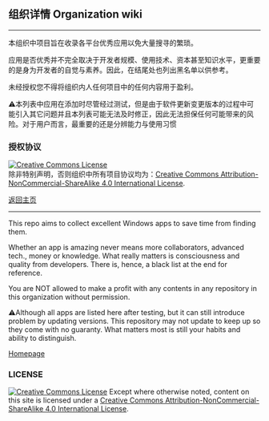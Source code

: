 ## 组织详情   Organization wiki

---

本组织中项目旨在收录各平台优秀应用以免大量搜寻的繁琐。

应用是否优秀并不完全取决于开发者规模、使用技术、资本甚至知识水平，更重要的是身为开发者的自觉与素养。因此，在结尾处也列出黑名单以供参考。

未经授权您不得将组织内人任何项目中的任何内容用于盈利。

⚠️本列表中应用在添加时尽管经过测试，但是由于软件更新变更版本的过程中可能引入其它问题并且本列表可能无法及时修正，因此无法担保任何可能带来的风险。对于用户而言，最重要的还是分辨能力与使用习惯

### 授权协议

<a rel="license" href="http://creativecommons.org/licenses/by-nc-sa/4.0/"><img alt="Creative Commons License" style="border-width:0" src="https://i.creativecommons.org/l/by-nc-sa/4.0/88x31.png" /></a><br /> 除非特别声明，否则组织中所有项目协议均为：<a rel="license" href="http://creativecommons.org/licenses/by-nc-sa/4.0/">Creative Commons Attribution-NonCommercial-ShareAlike 4.0 International License</a>.

[返回主页](http://amazingapps.org/)

---

This repo aims to collect excellent Windows apps to save time from finding them.

Whether an app is amazing never means more collaborators, advanced tech., money or knowledge. What really matters is consciousness and quality from developers. There is, hence, a black list at the end for reference.

You are NOT allowed to make a profit with any contents in any repository in this organization without permission.

⚠️Although all apps are listed here after testing, but it can still introduce problem by updating versions. This repository may not update to keep up so they come with no guaranty. What matters most is still your habits and ability to distinguish.

[Homepage](http://amazingapps.org/)

### LICENSE
<a rel="license" href="http://creativecommons.org/licenses/by-nc-sa/4.0/"><img alt="Creative Commons License" style="border-width:0" src="https://i.creativecommons.org/l/by-nc-sa/4.0/88x31.png" /></a> Except where otherwise noted, content on this site is licensed under a <a rel="license" href="http://creativecommons.org/licenses/by-nc-sa/4.0/">Creative Commons Attribution-NonCommercial-ShareAlike 4.0 International License</a>.
